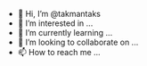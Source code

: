 - 👋 Hi, I’m @takmantaks
- 👀 I’m interested in ...
- 🌱 I’m currently learning ...
- 💞️ I’m looking to collaborate on ...
- 📫 How to reach me ...

<!---
takmantaks/takmantaks is a ✨ special ✨ repository because its `README.md` (this file) appears on your GitHub profile.
You can click the Preview link to take a look at your changes.
--->
